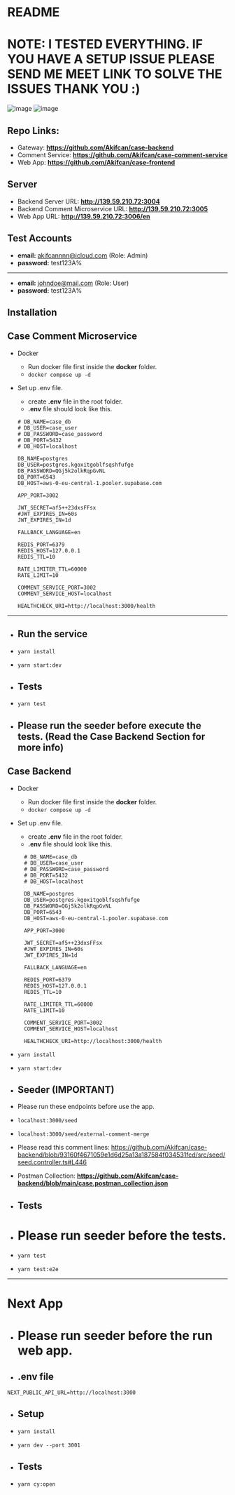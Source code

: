# README

# NOTE: I TESTED EVERYTHING. IF YOU HAVE A SETUP ISSUE PLEASE SEND ME MEET LINK TO SOLVE THE ISSUES THANK YOU :)

![image](https://i.hizliresim.com/mv3yt6m.png)
![image](https://i.hizliresim.com/kv03eti.png)

## Repo Links:
- Gateway: **https://github.com/Akifcan/case-backend**
- Comment Service: **https://github.com/Akifcan/case-comment-service**
- Web App: **https://github.com/Akifcan/case-frontend** 

## Server

- Backend Server URL: **http://139.59.210.72:3004**
- Backend Comment Microservice URL: **http://139.59.210.72:3005**
- Web App URL: **http://139.59.210.72:3006/en**

## Test Accounts

 -  **email:** akifcannnn@icloud.com (Role: Admin)
 -  **password:** test123A%

 ---

 -  **email:** johndoe@mail.com (Role: User)
 -  **password:** test123A%


## Installation

## Case Comment Microservice

- Docker 
  - Run docker file first inside the **docker** folder.
  - `docker compose up -d`

- Set up .env file.
  - create **.env** file in the root folder.
  - **.env** file should look like this.
  ```
  # DB_NAME=case_db
  # DB_USER=case_user
  # DB_PASSWORD=case_password
  # DB_PORT=5432
  # DB_HOST=localhost

  DB_NAME=postgres
  DB_USER=postgres.kgoxitgoblfsqshfufge
  DB_PASSWORD=QGj5k2olkRqpGvNL
  DB_PORT=6543
  DB_HOST=aws-0-eu-central-1.pooler.supabase.com

  APP_PORT=3002

  JWT_SECRET=af5++23dxsFFsx
  #JWT_EXPIRES_IN=60s
  JWT_EXPIRES_IN=1d

  FALLBACK_LANGUAGE=en

  REDIS_PORT=6379
  REDIS_HOST=127.0.0.1
  REDIS_TTL=10

  RATE_LIMITER_TTL=60000
  RATE_LIMIT=10

  COMMENT_SERVICE_PORT=3002
  COMMENT_SERVICE_HOST=localhost
  
  HEALTHCHECK_URI=http://localhost:3000/health
  
  ```

---

-  ## Run the service

 - `yarn install`
 - `yarn start:dev` 

- ## Tests
 - `yarn test`

- ## Please run the seeder before execute the tests. (Read the Case Backend Section for more info)


## Case Backend

- Docker 
  - Run docker file first inside the **docker** folder.
  - `docker compose up -d`

- Set up .env file.
  - create **.env** file in the root folder.
  - **.env** file should look like this.
  ```
    # DB_NAME=case_db
    # DB_USER=case_user
    # DB_PASSWORD=case_password
    # DB_PORT=5432
    # DB_HOST=localhost

    DB_NAME=postgres
    DB_USER=postgres.kgoxitgoblfsqshfufge
    DB_PASSWORD=QGj5k2olkRqpGvNL
    DB_PORT=6543
    DB_HOST=aws-0-eu-central-1.pooler.supabase.com

    APP_PORT=3000

    JWT_SECRET=af5++23dxsFFsx
    #JWT_EXPIRES_IN=60s
    JWT_EXPIRES_IN=1d

    FALLBACK_LANGUAGE=en

    REDIS_PORT=6379
    REDIS_HOST=127.0.0.1
    REDIS_TTL=10

    RATE_LIMITER_TTL=60000
    RATE_LIMIT=10

    COMMENT_SERVICE_PORT=3002
    COMMENT_SERVICE_HOST=localhost

    HEALTHCHECK_URI=http://localhost:3000/health
  ```

  
 - `yarn install`
 - `yarn start:dev` 

- ## Seeder (IMPORTANT)

- Please run these endpoints before use the app.
- `localhost:3000/seed`
- `localhost:3000/seed/external-comment-merge`
- Please read this comment lines: https://github.com/Akifcan/case-backend/blob/93160f4671059e1d6d25a13a187584f034531fcd/src/seed/seed.controller.ts#L446

- Postman Collection: **https://github.com/Akifcan/case-backend/blob/main/case.postman_collection.json**

- ## Tests
- # Please run seeder before the tests.
- `yarn test`
- `yarn test:e2e`


---

# Next App

- # Please run seeder before the run web app.

- ## .env file

```
NEXT_PUBLIC_API_URL=http://localhost:3000
```

- ## Setup

- `yarn install`
- `yarn dev --port 3001` 

- ## Tests

- `yarn cy:open`
